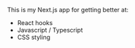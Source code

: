 This is my Next.js app for getting better at:

- React hooks
- Javascript / Typescript
- CSS styling
